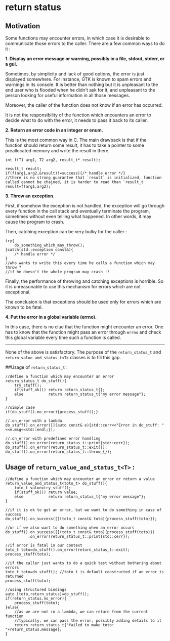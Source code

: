 # return status

## Motivation

Some functions may encounter errors, in which case it is desirable to communicate those errors to the caller. There are a few common ways to do it :

**1. Display an error message or warning, possibly in a file, stdout, stderr, or a gui.**

Sometimes, by simplicity and lack of good options, the error is just displayed somewhere. For instance, GTK is known to spam errors and warnings in its console. It is better than nothing but it is unpleasant to the end user who is flooded when he didn't ask for it, and unpleasant to the person looking for useful information in all those messages.

Moreover, the caller of the function does not know if an error has occurred.

It is not the responsibility of the function which encounters an error to decide what to do with the error, it needs to pass it back to its caller.

**2. Return an error code in an integer or enum.** 

This is the most common way in C. The main drawback is that if the function should return some result, it has to take a pointer to some preallocated memory and write the result in there. 
```
int f(T1 arg1, T2 arg2, result_t* result);

result_t result;
if(f(arg1,arg2,&result)!=success){/* handle error */}
//there is no strong guarantee that `result` is initialized, function called cannot be chained, it is harder to read than `result_t result=f(arg1,arg2);`
```

**3. Throw an exception.**

First, if somehow the exception is not handled, the exception will go through every function in the call stack and eventually terminate the program, sometimes without even telling what happened. In other words, it may cause the program to crash.

Then, catching exception can be very bulky for the caller :
```
try{
	do_something_which_may_throw();
}catch(std::exception const&){
	/* handle error */
}
//who wants to write this every time he calls a function which may throw ?
//if he doesn't the whole program may crash !!
```

Finally, the performance of throwing and catching exceptions is horrible. So it is unreasonable to use this mechanism for errors which are not exceptional.

The conclusion is that exceptions should be used only for errors which are known to be fatal.

**4. Put the error in a global variable (errno).**

In this case, there is no clue that the function might encounter an error. One has to know that the function might pass an error through `errno` and check this global variable every time such a function is called.

---

None of the above is satisfactory. The purpose of the `return_status_t` and `return_value_and_status_t<T>` classes is to fill this gap. 

##Usage of `return_status_t` :
```
//define a function which may encounter an error
return_status_t do_stuff(){
	try_stuff(); 
	if(stuff_ok()) return return_status_t{}; 
	else           return return_status_t{"my error message"};
}

//simple case
if(do_stuff().no_error){process_stuff();} 

//.on_error with a lambda
do_stuff().on_error([](auto const& e){std::cerr<<"Error in do_stuff: "<<e.msg<<std::endl;});

//.on_error with predefined error handling
do_stuff().on_error(return_status_t::print{std::cerr});
do_stuff().on_error(return_status_t::exit{});
do_stuff().on_error(return_status_t::throw_{});
```

## Usage of `return_value_and_status_t<T>` :
```
//define a function which may encounter an error or return a value
return_value_and_status_t<toto_t> do_stuff(){
	toto_t value=try_stuff(); 
	if(stuff_ok()) return value; 
	else           return return_status_t{"my error message"};
}

//if it is ok to get an error, but we want to do something in case of success
do_stuff().on_success([](toto_t const& toto){process_stuff(toto)});

//or if we also want to do something when an error occurs
do_stuff().on_success([](toto_t const& toto){process_stuff(toto)})
          .on_error(return_status_t::print{std::cerr});

//if error is fatal in our context
toto_t toto=do_stuff().on_error(return_status_t::exit);
process_stuff(toto);

//if the caller just wants to do a quick test without bothering about errors
toto_t toto=do_stuff(); //toto_t is default constructed if an error is returned
process_stuff(toto);

//using structured bindings
auto [toto,return_status]=do_stuff();
if(return_status.no_error){
	process_stuff(toto);
}else{
	//as we are not in a lambda, we can return from the current function
	//typically, we can pass the error, possibly adding details to it
	return return_status_t{"failed to make toto: "+return_status.message};
}
```


